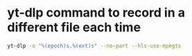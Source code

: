 # yt-dlp command to record in a different file each time



```sh
yt-dlp -o "%(epoch)s.%(ext)s" --no-part --hls-use-mpegts
```
